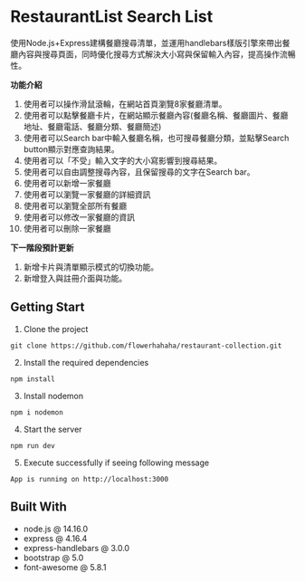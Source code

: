 # RestaurantList Search List
使用Node.js+Express建構餐廳搜尋清單，並運用handlebars樣版引擎來帶出餐廳內容與搜尋頁面，同時優化搜尋方式解決大小寫與保留輸入內容，提高操作流暢性。

**功能介紹**
1. 使用者可以操作滑鼠滾輪，在網站首頁瀏覽8家餐廳清單。
2. 使用者可以點擊餐廳卡片，在網站顯示餐廳內容(餐廳名稱、餐廳圖片、餐廳地址、餐廳電話、餐廳分類、餐廳簡述)
3. 使用者可以Search bar中輸入餐廳名稱，也可搜尋餐廳分類，並點擊Search button顯示對應查詢結果。
4. 使用者可以「不受」輸入文字的大小寫影響到搜尋結果。
5. 使用者可以自由調整搜尋內容，且保留搜尋的文字在Search bar。
6. 使用者可以新增一家餐廳
7. 使用者可以瀏覽一家餐廳的詳細資訊
8. 使用者可以瀏覽全部所有餐廳
9. 使用者可以修改一家餐廳的資訊
10. 使用者可以刪除一家餐廳

**下一階段預計更新**
1. 新增卡片與清單顯示模式的切換功能。
2. 新增登入與註冊介面與功能。

## Getting Start

1.  Clone the project

```
git clone https://github.com/flowerhahaha/restaurant-collection.git
```

2.  Install the required dependencies

```
npm install
```

3.  Install nodemon

```
npm i nodemon
```

4.  Start the server

```
npm run dev
```

5.  Execute successfully if seeing following message

```
App is running on http://localhost:3000
```

## Built With

-   node.js @ 14.16.0
-   express @ 4.16.4
-   express-handlebars @ 3.0.0
-   bootstrap @ 5.0
-   font-awesome @ 5.8.1

